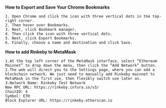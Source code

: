 **How to Export and Save Your Chrome Bookmarks**

    1. Open Chrome and click the icon with three vertical dots in the top-right corner.
    2. Then hover over Bookmarks. 
    3. Next, click Bookmark manager. 
    4. Then click the icon with three vertical dots.
    5. Next, click Export Bookmarks. 
    6. Finally, choose a name and destination and click Save.

**How to add Rinkeby to MetaMask**


    1.At the top left corner of the MetaMask interface, select “Ethereum Mainnet” to drop down the menu, then click the “Add Network” button.
    2.The web will direct you to the Settings page, where you can add a blockchain network. We just need to manually add Rinkeby mainnet to MetaMask in the first use, then flexibly switch use later on.
    3.Network Name: Rinkeby Test Network
    New RPC URL: https://rinkeby.infura.io/v3/
    ChainID: 4
    Symbol: ETH
    Block Explorer URL: https://rinkeby.etherscan.io
